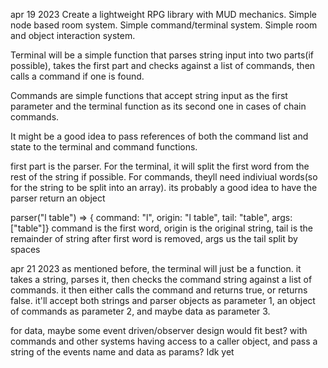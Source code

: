 apr 19 2023
Create a lightweight RPG library with MUD mechanics. Simple node based room system. Simple command/terminal system. Simple room and object interaction system.

Terminal will be a simple function that parses string input into two parts(if possible), takes the first part and checks against a list of commands, then calls a command if one is found.

Commands are simple functions that accept string input as the first parameter and the terminal function as its second one in cases of chain commands.

It might be a good idea to pass references of both the command list and state to the terminal and command functions.

first part is the parser. For the terminal, it will split the first word from the rest of the string if possible. For commands, theyll need indiviual words(so for the string to be split into an array). its probably a good idea to have the parser return an object

parser("l table") => { command: "l", origin: "l table", tail: "table", args: ["table"]}
command is the first word, origin is the original string, tail is the remainder of string after first word is removed, args us the tail split by spaces

apr 21 2023
as mentioned before, the terminal will just be a function. it takes a string, parses it, then checks the command string against a list of commands. it then either calls the command and returns true, or returns false. it'll accept both strings and parser objects as parameter 1, an object of commands as parameter 2, and maybe data as parameter 3.

for data, maybe some event driven/observer design would fit best? with commands and other systems having access to a caller object, and pass a string of the events name and data as params? Idk yet

